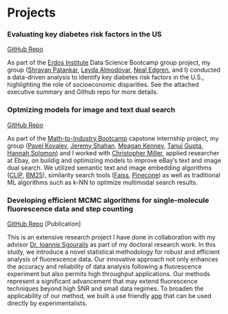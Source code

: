# Projects

### Evaluating key diabetes risk factors in the US

[GitHub Repo](https://github.com/cmattamira/Health-Insights)

As part of the [Erdos Institute](https://www.erdosinstitute.org/) Data Science Bootcamp group project, my group ([Shravan Patankar](https://www.linkedin.com/in/shravan-patankar/), [Leyda Almodóvar](https://www.linkedin.com/in/leyda-almod%C3%B3var-vel%C3%A1zquez-phd-66366335/), [Neal Edgren](https://www.linkedin.com/in/neal-edgren-204011112/), and I) conducted a data-driven analysis to identify key diabetes risk factors in the U.S., highlighting the role of socioeconomic disparities. See the attached executive summary and Github repo for more details.

### Optmizing models for image and text dual search

[GitHub Repo](https://github.com/cmattamira/VisualSearch)

As part of the [Math-to-Industry Bootcamp](https://cse.umn.edu/ima/events/math-industry-boot-camp-viii) capstone internship project, my group ([Pavel Kovalev](https://www.linkedin.com/in/pvl-kovalev/), [Jeremy Shahan](https://www.linkedin.com/in/jeremy-shahan/), [Meagan Kenney](https://www.linkedin.com/in/meagan-kenney-544056266/), [Tanuj Gupta](https://sites.google.com/tamu.edu/tanujgupta), [Hannah Solomon](https://www.linkedin.com/in/hannah-solomon-197464284/)) and I worked with [Christopher Miller](https://www.linkedin.com/in/christopher-miller-a0323a77/), applied researcher at Ebay, on buildig and optimizing models to improve eBay’s text and image dual search. We utilized semantic text and image embedding algorithms ([CLIP](https://openai.com/index/clip/), [BM25](https://learn.microsoft.com/en-us/azure/search/index-similarity-and-scoring)), similarity search tools ([Faiss](https://ai.meta.com/tools/faiss/), [Pinecone](https://www.pinecone.io/)) as well as traditional ML algorithms such as k-NN to optimize multimodal search results.

### Developing efficient MCMC algorithms for single-molecule fluorescence data and step counting

[GitHub Repo](https://github.com/sgouralis-research-group/step_finder)
[Publication]

This is an extensive research project I have done in collaboration with my advisor [Dr. Ioannis Sgouralis](https://math.utk.edu/labs/sgouralis/) as part of my doctoral research work. In this study, we introduce a novel statistical methodology for robust and efficient analysis of fluorescence data. Our innovative approach not only enhances the accuracy and reliability of data analysis following a fluorescence experiment but also permits high throughput applications. Our methods represent a significant advancement that may extend fluorescence techniques beyond high SNR and small data regimes. 
To broaden the applicability of our method, we built a use friendly [app](https://github.com/sgouralis-research-group/step_finder) that can be used directly by experimentalists. 
